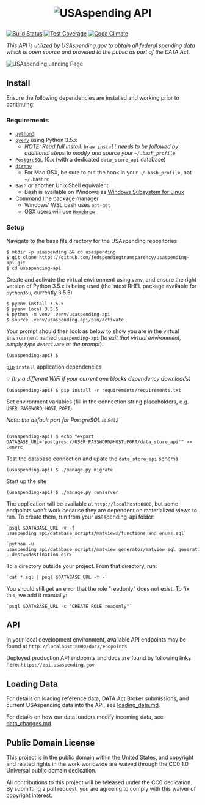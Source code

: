 # <p align="center"><img src="https://www.usaspending.gov/img/logo@2x.png" alt="USAspending API"></p>

[![Build Status](https://travis-ci.org/fedspendingtransparency/usaspending-api.svg?branch=master)](https://travis-ci.org/fedspendingtransparency/usaspending-api) [![Test Coverage](https://codeclimate.com/github/fedspendingtransparency/usaspending-api/badges/coverage.svg)](https://codeclimate.com/github/fedspendingtransparency/usaspending-api/coverage) [![Code Climate](https://codeclimate.com/github/fedspendingtransparency/usaspending-api/badges/gpa.svg)](https://codeclimate.com/github/fedspendingtransparency/usaspending-api)

_This API is utilized by USAspending.gov to obtain all federal spending data which is open source and provided to the public as part of the DATA Act._

![USAspending Landing Page](readme.jpg?raw=true "Readme")

## Install

Ensure the following dependencies are installed and working prior to continuing:

### Requirements
- [`python3`](https://docs.python-guide.org/starting/installation/#python-3-installation-guides)
- [`pyenv`](https://github.com/pyenv/pyenv/#installation) using Python 3.5.x
  - _NOTE: Read full install. `brew install` needs to be followed by additional steps to modify and source your `~/.bash_profile`_
- [`PostgreSQL`](https://www.postgresql.org/download/) 10.x (with a dedicated `data_store_api` database)
- [`direnv`](https://github.com/direnv/direnv#install)
  - For Mac OSX, be sure to put the hook in your `~/.bash_profile`, not `~/.bashrc`
- `Bash` or another Unix Shell equivalent
  - Bash is available on Windows as [Windows Subsystem for Linux](https://docs.microsoft.com/en-us/windows/wsl/install-win10)
- Command line package manager
  - Windows' WSL bash uses `apt-get`
  - OSX users will use [`Homebrew`](https://brew.sh/)

### Setup
Navigate to the base file directory for the USAspending repositories

    $ mkdir -p usaspending && cd usaspending
    $ git clone https://github.com/fedspendingtransparency/usaspending-api.git
    $ cd usaspending-api

Create and activate the virtual environment using `venv`, and ensure the right version of Python 3.5.x is being used (the latest RHEL package available for `python35u`, currently 3.5.5)

    $ pyenv install 3.5.5
    $ pyenv local 3.5.5
    $ python -m venv .venv/usaspending-api
    $ source .venv/usaspending-api/bin/activate


Your prompt should then look as below to show you are _in_ the virtual environment named `usaspending-api` (_to exit that virtual environment, simply type `deactivate` at the prompt_).

    (usaspending-api) $ 

[`pip`](https://pip.pypa.io/en/stable/installing/) `install` application dependencies

:bulb: _(try a different WiFi if your current one blocks dependency downloads)_

    (usaspending-api) $ pip install -r requirements/requirements.txt

Set environment variables (fill in the connection string placeholders, e.g. `USER`, `PASSWORD`, `HOST`, `PORT`)

_Note: the default port for PostgreSQL is `5432`_

```shell

(usaspending-api) $ echo "export DATABASE_URL='postgres://USER:PASSWORD@HOST:PORT/data_store_api'" >> .envrc

```

Test the database connection and upate the `data_store_api` schema

    (usaspending-api) $ ./manage.py migrate

Start up the site

    (usaspending-api) $ ./manage.py runserver

The application will be available at `http://localhost:8000`, but some endpoints won't work because they are dependent on materialized views to run. To create them, run from your usaspending-api folder:

    `psql $DATABASE_URL -v -f usaspending_api/database_scripts/matviews/functions_and_enums.sql`

    `python -u usaspending_api/database_scripts/matview_generator/matview_sql_generator.py --dest=<destination dir>`
    
To a directory outside your project. From that directory, run:

    `cat *.sql | psql $DATABASE_URL -f -`

You should still get an error that the role "readonly" does not exist. To fix this, we add it manually:

    `psql $DATABASE_URL -c "CREATE ROLE readonly"`

## API

In your local development environment, available API endpoints may be found at `http://localhost:8000/docs/endpoints`

Deployed production API endpoints and docs are found by following links here: `https://api.usaspending.gov`

## Loading Data

For details on loading reference data, DATA Act Broker submissions, and current USAspending data into the API, see [loading_data.md](loading_data.md).

For details on how our data loaders modify incoming data, see [data_changes.md](data_changes.md).

## Public Domain License

This project is in the public domain within the United States, and copyright and related rights in the work worldwide are waived through the CC0 1.0 Universal public domain dedication.

All contributions to this project will be released under the CC0 dedication. By submitting a pull request, you are agreeing to comply with this waiver of copyright interest.

